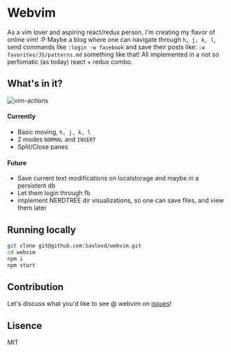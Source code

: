 # Webvim
As a vim lover and aspiring react/redux person, I'm creating my flavor of online vim! :P
Maybe a blog where one can navigate through `h, j, k, l`, send commands like `:login -w facebook` and save their posts like: `:w favorites/JS/patterns.md` something like that!
All implemented in a not so perfomatic (as today) react + redux combo.

## What's in it?
![vim-actions](https://00e9e64bac05f2d2a86ac292e118b3ecbfe8cdac00bfae985a-apidata.googleusercontent.com/download/storage/v1/b/sauloxd_imgs/o/vim-actions.png?qk=AD5uMEsvv9e9h-eJUSJ7K-hAfPC6Sfejqs58huWCvYRp-07Bw10nm7Ao2ko114fgKGVP-XCOtzadGB9vmaUzadwgfZu35dIm8KSEr9RJa-623RSA067VYUVC_QROzjB8QnzEapXdKOBpYfxxvyGh5TEfCAhjSdmJwEn8sVBrMGgS_wMYll3qwRWwp3AL_jw5wnc9LPXyi3lAgzu4WhhlHFtohcSkUavI8-v27f6BnZZe6x-kmAlwzIjfVHFW7P_hp1LZNruyw0WLloGY2yQfdctY6V5r1OxkcQOuRjXyCntW12psE3IgR4pG4IXZHmS6oCt6_FpVx1HeraOYioZIeeVEzDt_fDttRumrltTVfi3rBDh8gGeS-X5FLfU3422XyblDM6K-w66aaXw-iDmhZqer6VTNLN3vGRAZ6Ik8H51RtAshglm3HKNYiRQcNhyuM8IezCI4kUesBagOQshqJ7ykAA5RhWzDWRcsA0dfz5k9-1Kld2l3YlBj6eRvdfkc_XSLYI9e_Idpzn9kWy4tU7r2Uvr2A2ByVu9ijfF8IQPQd2rip-HIeQHDXIcZdL7_x8RK7FuLObpQnG6q4fS8gLFq041ZRSreXUHBgYmx1mA4wRpj887q_25fD3WITZuLC3dgu9awy86UMERWXpaCxczl3Hx8s-3HtlIkZU5M53uONYkRsjWhdh_h0in5_YPKmUjlSnOEyOHc9cf7vhTFUMn2LXo27kYzXL4NKV85heoKTwQfr4hK2vg)
#### Currently
  - Basic moving, `h, j, k, l`
  - 2 modes `NORMAL` and `INSERT`
  - Split/Close panes

#### Future
  - Save current text modifications on localstorage and maybe in a persistent db
  - Let them login through fb
  - implement NERDTREE dir visualizations, so one can save files, and view them later

## Running locally
``` bash
git clone git@github.com:Sauloxd/webvim.git
cd webvim
npm i
npm start
```

## Contribution
Let's discuss what you'd like to see @ webvim on [issues](https://github.com/Sauloxd/wevvim/issues)!

## Lisence
MIT
